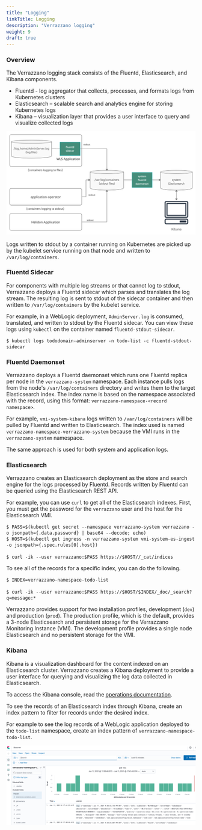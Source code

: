```yaml
---
title: "Logging"
linkTitle: Logging
description: "Verrazzano logging"
weight: 9
draft: true
---
```


### Overview

The Verrazzano logging stack consists of the Fluentd, Elasticsearch, and Kibana components.

* Fluentd - log aggregator that collects, processes, and formats logs from Kubernetes clusters
* Elasticsearch – scalable search and analytics engine for storing Kubernetes logs
* Kibana – visualization layer that provides a user interface to query and visualize collected logs

![Logging](../../images/logging.png)

Logs written to stdout by a container running on Kubernetes are picked up by the kubelet service running on that node and written to `/var/log/containers`.

### Fluentd Sidecar
For components with multiple log streams or that cannot log to stdout, Verrazzano deploys a Fluentd sidecar which parses and translates the log stream.  The resulting log is sent to stdout of the sidecar container and then written to `/var/log/containers` by the kubelet service.

For example, in a WebLogic deployment, `AdminServer.log` is consumed, translated, and written to stdout by the Fluentd sidecar.  You can view these logs using `kubectl` on the container named `fluentd-stdout-sidecar`. 
 ```shell
$ kubectl logs tododomain-adminserver -n todo-list -c fluentd-stdout-sidecar
```

### Fluentd Daemonset
Verrazzano deploys a Fluentd daemonset which runs one Fluentd replica per node in the `verrazzano-system` namespace.
Each instance pulls logs from the node's `/var/log/containers` directory and writes them to the target Elasticsearch index.  The index name is based on the namespace associated with the record, using this format: `verrazzano-namespace-<record namespace>`.

For example, `vmi-system-kibana` logs written to `/var/log/containers` will be pulled by Fluentd and written to Elasticsearch.  The index used is named `verrazzano-namespace-verrazzano-system` because the VMI runs in the `verrazzano-system` namespace.

The same approach is used for both system and application logs.
### Elasticsearch
Verrazzano creates an Elasticsearch deployment as the store and search engine for the logs processed by Fluentd.  Records written by Fluentd can be queried using the Elasticsearch REST API. 

For example, you can use `curl` to get all of the Elasticsearch indexes. First, you must get the password for the `verrazzano` user and the host for the Elasticsearch VMI.
```shell
$ PASS=$(kubectl get secret --namespace verrazzano-system verrazzano -o jsonpath={.data.password} | base64 --decode; echo)
$ HOST=$(kubectl get ingress -n verrazzano-system vmi-system-es-ingest -o jsonpath={.spec.rules[0].host})

$ curl -ik --user verrazzano:$PASS https://$HOST//_cat/indices
```

To see all of the records for a specific index, you can do the following.
```shell
$ INDEX=verrazzano-namespace-todo-list

$ curl -ik --user verrazzano:$PASS https://$HOST/$INDEX/_doc/_search?q=message:*
```

Verrazzano provides support for two installation profiles, development (`dev`) and production (`prod`). The production profile, which is the default, provides a 3-node Elasticsearch and persistent storage for the Verrazzano Monitoring Instance (VMI). The development profile provides a single node Elasticsearch and no persistent storage for the VMI.
### Kibana
Kibana is a visualization dashboard for the content indexed on an Elasticsearch cluster.  Verrazzano creates a Kibana deployment to provide a user interface for querying and visualizing the log data collected in Elasticsearch.
                                                                                                                                    
To access the Kibana console, read the [operations documentation](../../operations/_index.md).

To see the records of an Elasticsearch index through Kibana, create an index pattern to filter for records under the desired index.  

For example to see the log records of a WebLogic application deployed to the `todo-list` namespace, create an index pattern of `verrazzano-namespace-todo-list`.

![Kibana](../../images/kibana.png)


    